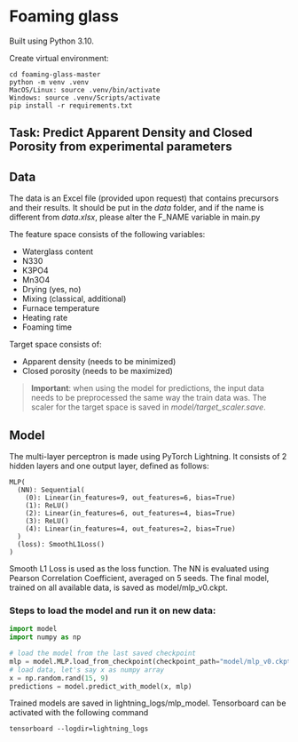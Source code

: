 # Foaming glass

Built using Python 3.10.

Create virtual environment:
```commandline
cd foaming-glass-master
python -m venv .venv
MacOS/Linux: source .venv/bin/activate
Windows: source .venv/Scripts/activate
pip install -r requirements.txt
```

## Task: Predict Apparent Density and Closed Porosity from experimental parameters

## Data
The data is an Excel file (provided upon request) that contains precursors and their results. 
It should be put in the _data_ folder, and if the name is different from _data.xlsx_, please alter the F_NAME variable in main.py

The feature space consists of the following variables:
- Waterglass content
- N330
- K3PO4
- Mn3O4
- Drying (yes, no)
- Mixing (classical, additional)
- Furnace temperature
- Heating rate
- Foaming time

Target space consists of:
- Apparent density (needs to be minimized)
- Closed porosity (needs to be maximized)

>**Important**: when using the model for predictions, the input data needs to be preprocessed the same way the train data was. The scaler for the target space is saved in _model/target_scaler.save_.
## Model

The multi-layer perceptron is made using PyTorch Lightning. It consists of 2 hidden layers and one output layer, defined as follows:
``` 
MLP(
  (NN): Sequential(
    (0): Linear(in_features=9, out_features=6, bias=True)
    (1): ReLU()
    (2): Linear(in_features=6, out_features=4, bias=True)
    (3): ReLU()
    (4): Linear(in_features=4, out_features=2, bias=True)
  )
  (loss): SmoothL1Loss()
)
```
Smooth L1 Loss is used as the loss function.
The NN is evaluated using Pearson Correlation Coefficient, averaged on 5 seeds.
The final model, trained on all available data, is saved as model/mlp_v0.ckpt.

### Steps to load the model and run it on new data:

```python
import model
import numpy as np

# load the model from the last saved checkpoint
mlp = model.MLP.load_from_checkpoint(checkpoint_path="model/mlp_v0.ckpt")
# load data, let's say x as numpy array
x = np.random.rand(15, 9)
predictions = model.predict_with_model(x, mlp)
```

Trained models are saved in lightning_logs/mlp_model. Tensorboard can be activated with the following command
```commandline
tensorboard --logdir=lightning_logs
```

